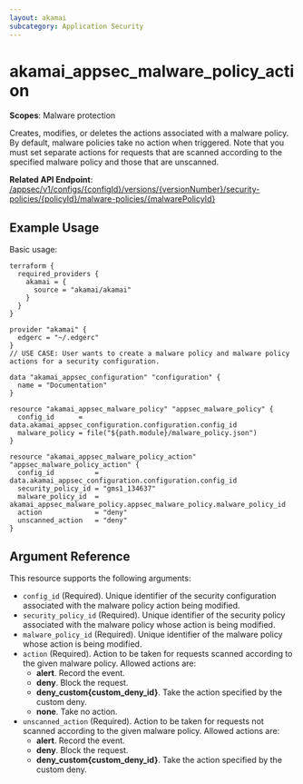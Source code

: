 ```yaml
---
layout: akamai
subcategory: Application Security
---
```


# akamai_appsec_malware_policy_action

**Scopes**: Malware protection

Creates, modifies, or deletes the actions associated with a malware policy.
By default, malware policies take no action when triggered.
Note that you must set separate actions for requests that are scanned according to the specified malware policy and those that are unscanned.

**Related API Endpoint**: [/appsec/v1/configs/{configId}/versions/{versionNumber}/security-policies/{policyId}/malware-policies/{malwarePolicyId}](https://techdocs.akamai.com/application-security/reference/put-malware-policy-action)

## Example Usage

Basic usage:

```
terraform {
  required_providers {
    akamai = {
      source = "akamai/akamai"
    }
  }
}

provider "akamai" {
  edgerc = "~/.edgerc"
}
// USE CASE: User wants to create a malware policy and malware policy actions for a security configuration.

data "akamai_appsec_configuration" "configuration" {
  name = "Documentation"
}

resource "akamai_appsec_malware_policy" "appsec_malware_policy" {
  config_id      = data.akamai_appsec_configuration.configuration.config_id
  malware_policy = file("${path.module}/malware_policy.json")
}

resource "akamai_appsec_malware_policy_action" "appsec_malware_policy_action" {
  config_id          = data.akamai_appsec_configuration.configuration.config_id
  security_policy_id = "gms1_134637"
  malware_policy_id  = akamai_appsec_malware_policy.appsec_malware_policy.malware_policy_id
  action             = "deny"
  unscanned_action   = "deny"
}
```

## Argument Reference

This resource supports the following arguments:

- `config_id` (Required). Unique identifier of the security configuration associated with the malware policy action being modified.
- `security_policy_id` (Required). Unique identifier of the security policy associated with the malware policy whose action is being modified.
- `malware_policy_id` (Required). Unique identifier of the malware policy whose action is being modified.
- `action` (Required). Action to be taken for requests scanned according to the given malware policy. Allowed actions are:
  - **alert**. Record the event.
  - **deny**. Block the request.
  - **deny_custom{custom_deny_id}**. Take the action specified by the custom deny.
  - **none**. Take no action.
- `unscanned_action` (Required). Action to be taken for requests not scanned according to the given malware policy. Allowed actions are:
  - **alert**. Record the event.
  - **deny**. Block the request.
  - **deny_custom{custom_deny_id}**. Take the action specified by the custom deny.
